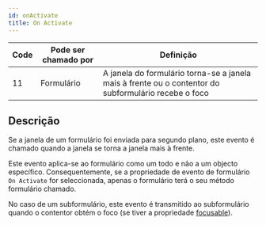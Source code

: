 ```yaml
---
id: onActivate
title: On Activate
---
```


| Code | Pode ser chamado por | Definição                                                                                            |
| ---- | -------------------- | ---------------------------------------------------------------------------------------------------- |
| 11   | Formulário           | A janela do formulário torna-se a janela mais à frente ou o contentor do subformulário recebe o foco |


## Descrição

Se a janela de um formulário foi enviada para segundo plano, este evento é chamado quando a janela se torna a janela mais à frente.

Este evento aplica-se ao formulário como um todo e não a um objecto específico. Consequentemente, se a propriedade de evento de formulário `On Activate` for seleccionada, apenas o formulário terá o seu método formulário chamado.

No caso de um subformulário, este evento é transmitido ao subformulário quando o contentor obtém o foco (se tiver a propriedade [focusable](FormObjects/properties_Entry.md#focusable)). 